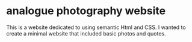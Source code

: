 # analogue photography website 

This is a website dedicated to using semantic Html and CSS.
 I wanted to create a minimal website that included basic photos and quotes. 

